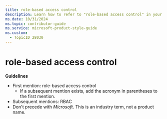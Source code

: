 ```yaml
---
title: role-based access control
description: Learn how to refer to "role-based access control" in your content.
ms.date: 10/31/2024
ms.topic: contributor-guide
ms.service: microsoft-product-style-guide
ms.custom:
  - TopicID 28030
---
```



# role-based access control

**Guidelines**

- First mention: role-based access control
  - If a subsequent mention exists, add the acronym in parentheses to the first mention.
- Subsequent mentions: RBAC
- Don't precede with *Microsoft*. This is an industry term, not a product name.

